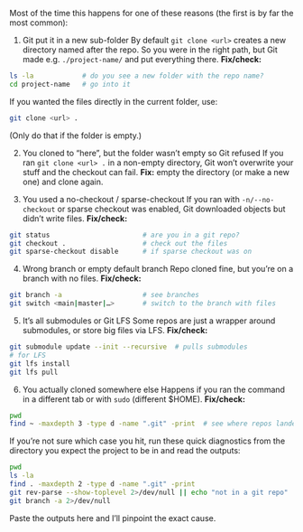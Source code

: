 Most of the time this happens for one of these reasons (the first is by far the most common):

1. Git put it in a new sub-folder
   By default `git clone <url>` creates a new directory named after the repo. So you were in the right path, but Git made e.g. `./project-name/` and put everything there.
   **Fix/check:**

```bash
ls -la            # do you see a new folder with the repo name?
cd project-name   # go into it
```

If you wanted the files directly in the current folder, use:

```bash
git clone <url> .
```

(Only do that if the folder is empty.)

2. You cloned to “here”, but the folder wasn’t empty so Git refused
   If you ran `git clone <url> .` in a non-empty directory, Git won’t overwrite your stuff and the checkout can fail.
   **Fix:** empty the directory (or make a new one) and clone again.

3. You used a no-checkout / sparse-checkout
   If you ran with `-n/--no-checkout` or sparse checkout was enabled, Git downloaded objects but didn’t write files.
   **Fix/check:**

```bash
git status                       # are you in a git repo?
git checkout .                   # check out the files
git sparse-checkout disable      # if sparse checkout was on
```

4. Wrong branch or empty default branch
   Repo cloned fine, but you’re on a branch with no files.
   **Fix/check:**

```bash
git branch -a                    # see branches
git switch <main|master|…>       # switch to the branch with files
```

5. It’s all submodules or Git LFS
   Some repos are just a wrapper around submodules, or store big files via LFS.
   **Fix/check:**

```bash
git submodule update --init --recursive  # pulls submodules
# for LFS
git lfs install
git lfs pull
```

6. You actually cloned somewhere else
   Happens if you ran the command in a different tab or with `sudo` (different \$HOME).
   **Fix/check:**

```bash
pwd
find ~ -maxdepth 3 -type d -name ".git" -print  # see where repos landed
```

If you’re not sure which case you hit, run these quick diagnostics from the directory you expect the project to be in and read the outputs:

```bash
pwd
ls -la
find . -maxdepth 2 -type d -name ".git" -print
git rev-parse --show-toplevel 2>/dev/null || echo "not in a git repo"
git branch -a 2>/dev/null
```

Paste the outputs here and I’ll pinpoint the exact cause.
